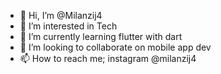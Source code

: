 - 👋 Hi, I’m @Milanzij4
- 👀 I’m interested in Tech
- 🌱 I’m currently learning flutter with dart
- 💞️ I’m looking to collaborate on mobile app dev
- 📫 How to reach me; instagram @milanzij4

<!---
Milanzij4/Milanzij4 is a ✨ special ✨ repository because its `README.md` (this file) appears on your GitHub profile.
You can click the Preview link to take a look at your changes.
--->
